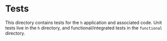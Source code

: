 Tests
=====

This directory contains tests for the `h` application and associated code. Unit
tests live in the `h` directory, and functional/integrated tests in the
`functional` directory.
